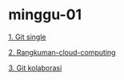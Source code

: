 # minggu-01
[1. Git single](minggu-01/git-single.md)

[2. Rangkuman-cloud-computing](/minggu-01/rangkuman-cloud-computing.md)

[3. Git kolaborasi](/minggu-01/git-kolaborasi.md)
